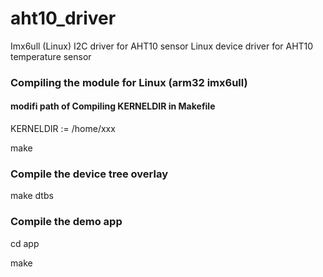 # aht10_driver
Imx6ull (Linux) I2C driver for AHT10 sensor
    Linux device driver for AHT10 temperature sensor

### Compiling the module for Linux (arm32 imx6ull)
#### modifi path of Compiling KERNELDIR in Makefile
KERNELDIR := /home/xxx

make

### Compile the device tree overlay
make dtbs

### Compile the demo app
cd app

make

